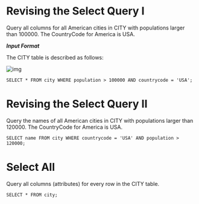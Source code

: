 # Revising the Select Query I  
  
Query all columns for all American cities in CITY with populations larger than 100000. The CountryCode for America is USA.  
  
***Input Format***  
  
The CITY table is described as follows:  
  
![img](https://s3.amazonaws.com/hr-challenge-images/9336/1449345840-5f0a551030-Station.jpg)  
  
	SELECT * FROM city WHERE population > 100000 AND countrycode = 'USA';  
  
  
  
# Revising the Select Query II  
  
Query the names of all American cities in CITY with populations larger than 120000. The CountryCode for America is USA.  
  
	SELECT name FROM city WHERE countrycode = 'USA' AND population > 120000;  
  
  
  
# Select All  
  
Query all columns (attributes) for every row in the CITY table.  
  
	SELECT * FROM city;  
  